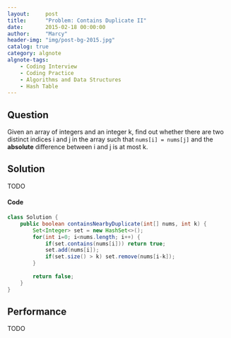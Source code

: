 ```yaml
---
layout:     post
title:      "Problem: Contains Duplicate II"
date:       2015-02-18 00:00:00
author:     "Marcy"
header-img: "img/post-bg-2015.jpg"
catalog: true
category: algnote
algnote-tags:
    - Coding Interview
    - Coding Practice
    - Algorithms and Data Structures
    - Hash Table
---
```


## Question

Given an array of integers and an integer k, find out whether there are two distinct indices i and j in the array such that `nums[i] = nums[j]` and the **absolute** difference between i and j is at most k.

## Solution
TODO

#### Code
```java
class Solution {
    public boolean containsNearbyDuplicate(int[] nums, int k) {
        Set<Integer> set = new HashSet<>();
        for(int i=0; i<nums.length; i++) {
            if(set.contains(nums[i])) return true;
            set.add(nums[i]);
            if(set.size() > k) set.remove(nums[i-k]);
        }
        
        return false;
    }
}
```

## Performance
TODO
